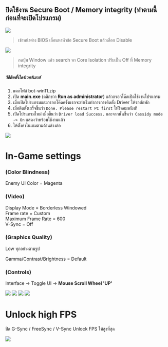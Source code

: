 ## ปิดใช้งาน Secure Boot / Memory integrity (ทำตามนี้ก่อนที่จะเปิดโปรแกรม)

![](https://blog.janjan.net/wp/wp-content/uploads/2022/10/asrock-uefi-secure-boot-enabled-02.jpg)
> เข้าหน้าต่าง BIOS เลื่อนหาหัวข้อ Secure Boot แล้วเลือก Disable

![](https://media.discordapp.net/attachments/1033371424972349440/1033395675657932870/unknown.png)
> กดปุ่ม Window แล้ว search หา Core Isolation ปรับเป็น Off ที่ Memory integrity

##### วิธีติดตั้งไดร์เวอร์เมาส์ 

1. แตกไฟล์ bot-win11.zip
2. เปิด __main.exe__ (คลิกขวา __Run as administrator__) แล้วกรอกโค๊ดเปิดใช้งานโปรแกรม
3. เมื่อเปิดโปรแกรมและกรอกโค๊ดครั้งแรกจะทำเริ่มทำการการติดตั้ง Driver ให้รอสักพัก
4. เมื่อติดตั้งเสร็จขึ้นว่า ```Done. Please restart PC first``` ให้รีคอมหนึงที
5. เปิดโปรแกรมใหม่ เมื่อขึ้นว่า ```Driver load Success.``` และจากนั้นขึ้นว่า``` Cassidy mode -> On``` แสดงว่าพร้อมใช้งานแล้ว
6. ให้ตั้งค่าในเกมตามด้านล่างต่อ

![](https://media.discordapp.net/attachments/1033371424972349440/1033398532129959987/unknown.png)

# In-Game settings

### (Color Blindness) <br />
Enemy UI Color  =  Magenta

### (Video) <br />
Display Mode = Borderless Windowed <br />
Frame rate = Custom <br />
Maximum Frame Rate = 600 <br />
V-Sync = Off

### (Graphics Quality) <br />
Low ทุกอย่างตามรูป

Gamma/Contrast/Brightness = Default

### (Controls) <br />
Interface -> Toggle UI -> __Mouse Scroll Wheel 'UP'__

![](https://i.imgur.com/INbk0xj.png)
![](https://i.imgur.com/zkeczgN.png)
![](https://i.imgur.com/BC0bRWu.png)
![](https://media.discordapp.net/attachments/1034460902608617593/1046945759599276103/image.png?width=1083&height=609)

# Unlock high FPS

ปิด G-Sync / FreeSync / V-Sync Unlock FPS ให้สูงที่สุด

![](https://i.imgur.com/OsqeQf1.png)

